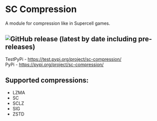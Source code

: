 # SC Compression

A module for compression like in Supercell games. 

![GitHub release (latest by date including pre-releases)](https://img.shields.io/github/v/release/Vorono4ka/sc-compression?include_prereleases)
- 

TestPyPi - https://test.pypi.org/project/sc-compression/ <br>
PyPi - https://pypi.org/project/sc-compression/

## Supported compressions:
- LZMA
- SC
- SCLZ
- SIG
- ZSTD
